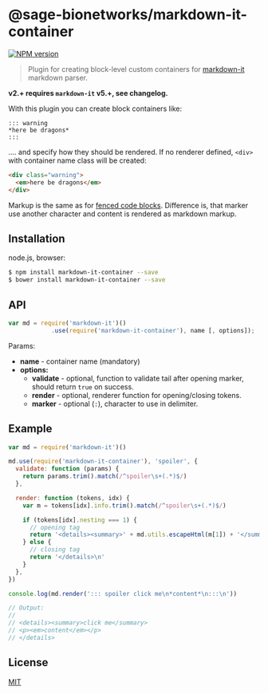 # @sage-bionetworks/markdown-it-container

[![NPM version](https://img.shields.io/npm/v/@sage-bionetworks/markdown-it-container.svg?style=flat)](https://www.npmjs.org/package/@sage-bionetworks/markdown-it-container)

> Plugin for creating block-level custom containers for [markdown-it](https://github.com/markdown-it/markdown-it) markdown parser.

**v2.+ requires `markdown-it` v5.+, see changelog.**

With this plugin you can create block containers like:

```
::: warning
*here be dragons*
:::
```

.... and specify how they should be rendered. If no renderer defined, `<div>` with
container name class will be created:

```html
<div class="warning">
  <em>here be dragons</em>
</div>
```

Markup is the same as for [fenced code blocks](http://spec.commonmark.org/0.18/#fenced-code-blocks).
Difference is, that marker use another character and content is rendered as markdown markup.

## Installation

node.js, browser:

```bash
$ npm install markdown-it-container --save
$ bower install markdown-it-container --save
```

## API

```js
var md = require('markdown-it')()
            .use(require('markdown-it-container'), name [, options]);
```

Params:

- **name** - container name (mandatory)
- **options:**
  - **validate** - optional, function to validate tail after opening marker, should
    return `true` on success.
  - **render** - optional, renderer function for opening/closing tokens.
  - **marker** - optional (`:`), character to use in delimiter.

## Example

```js
var md = require('markdown-it')()

md.use(require('markdown-it-container'), 'spoiler', {
  validate: function (params) {
    return params.trim().match(/^spoiler\s+(.*)$/)
  },

  render: function (tokens, idx) {
    var m = tokens[idx].info.trim().match(/^spoiler\s+(.*)$/)

    if (tokens[idx].nesting === 1) {
      // opening tag
      return '<details><summary>' + md.utils.escapeHtml(m[1]) + '</summary>\n'
    } else {
      // closing tag
      return '</details>\n'
    }
  },
})

console.log(md.render('::: spoiler click me\n*content*\n:::\n'))

// Output:
//
// <details><summary>click me</summary>
// <p><em>content</em></p>
// </details>
```

## License

[MIT](https://github.com/markdown-it/markdown-it-container/blob/master/LICENSE)
